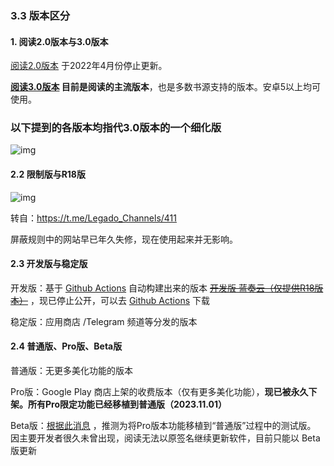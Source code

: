 ### 3.3 版本区分

#### 1. 阅读2.0版本与3.0版本

[阅读2.0版本](https://github.com/gedoor/MyBookshelf/releases) 于2022年4月份停止更新。

**[阅读3.0版本](https://github.com/gedoor/legado) 目前是阅读的主流版本**，也是多数书源支持的版本。安卓5以上均可使用。

### 以下提到的各版本均指代3.0版本的一个细化版

![img](https://raw.githubusercontent.com/gedoor/legado/master/app/src/main/res/mipmap-xxxhdpi/ic_launcher.png)

#### 2.2 限制版与R18版

![img](https://telegra.ph/file/ba6a9c754d2f5912a60ca.png)

转自：https://t.me/Legado_Channels/411

屏蔽规则中的网站早已年久失修，现在使用起来并无影响。


#### 2.3 开发版与稳定版

开发版：基于 [Github Actions](https://github.com/gedoor/legado/actions) 自动构建出来的版本 
~~[开发版 蓝奏云（仅提供R18版本）](https://kunfei.lanzoui.com/b0f810h4b)~~ ，现已停止公开，可以去 [Github Actions](https://github.com/gedoor/legado/actions) 下载

稳定版：应用商店 /Telegram 频道等分发的版本


#### 2.4 普通版、Pro版、Beta版

普通版：无更多美化功能的版本

Pro版：Google Play 商店上架的收费版本（仅有更多美化功能），**现已被永久下架。所有Pro限定功能已经移植到普通版（2023.11.01）**

Beta版：[根据此消息](https://t.me/Legado_Channels/1279) ，推测为将Pro版本功能移植到“普通版”过程中的测试版。
因主要开发者很久未曾出现，阅读无法以原签名继续更新软件，目前只能以 Beta 版更新

